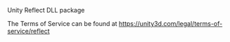 Unity Reflect DLL package

The Terms of Service can be found at https://unity3d.com/legal/terms-of-service/reflect
